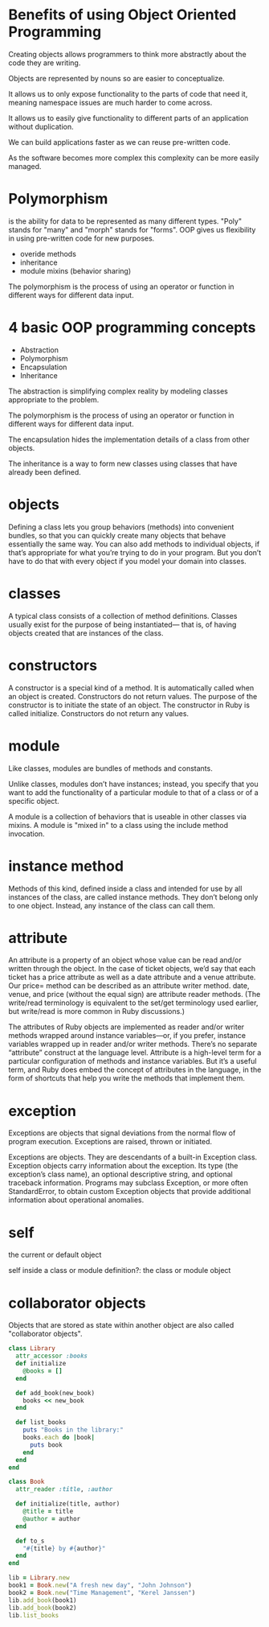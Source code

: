 # Benefits of using Object Oriented Programming

Creating objects allows programmers to think more abstractly about the
code they are writing.

Objects are represented by nouns so are easier to conceptualize.

It allows us to only expose functionality to the parts of code that
need it, meaning namespace issues are much harder to come across.

It allows us to easily give functionality to different parts of an
application without duplication.

We can build applications faster as we can reuse pre-written code.

As the software becomes more complex this complexity can be more
easily managed.

# Polymorphism
is the ability for data to be represented as many different types.
"Poly" stands for "many" and "morph" stands for "forms". OOP
gives us flexibility in using pre-written code for new purposes.
- overide methods
- inheritance
- module mixins (behavior sharing)

The polymorphism is the process of using an operator or
function in different ways for different data input.


# 4 basic OOP programming concepts
- Abstraction
- Polymorphism
- Encapsulation
- Inheritance

The abstraction is simplifying complex reality by modeling
classes appropriate to the problem.

The polymorphism is the process of using an operator or
function in different ways for different data input.

The encapsulation hides the implementation details of a class
from other objects.

The inheritance is a way to form new classes using classes
that have already been defined.

# objects
Defining a class lets you group behaviors (methods) into
convenient bundles, so that you can quickly create many
objects that behave essentially the same way. You can also
add methods to individual objects, if that’s appropriate for
what you’re trying to do in your program. But you don’t have
to do that with every object if you model your domain into
classes.

# classes
A typical class consists of a collection of method definitions.
Classes usually exist for the purpose of being instantiated—
that is, of having objects created that are instances of the
class.

# constructors
A constructor is a special kind of a method. It is automatically
called when an object is created. Constructors do not return
values. The purpose of the constructor is to initiate the state
of an object. The constructor in Ruby is called initialize.
Constructors do not return any values.

# module
Like classes, modules are bundles of methods and constants.

Unlike classes, modules don’t have instances; instead, you
specify that you want to add the functionality of a particular
module to that of a class or of a specific object.

A module is a collection of behaviors that is useable in other
classes via mixins. A module is "mixed in" to a class using
the include method invocation.

# instance method
Methods of this kind, defined inside a class and intended for
use by all instances of the class, are called instance methods.
They don’t belong only to one object. Instead, any instance of
the class can call them.

# attribute
An attribute is a property of an object whose value can be
read and/or written through the object. In the case of ticket
objects, we’d say that each ticket has a price attribute as
well as a date attribute and a venue attribute. Our price=
method can be described as an attribute writer method. date,
venue, and price (without the equal sign) are attribute reader
methods. (The write/read terminology is equivalent to the
set/get terminology used earlier, but write/read is more
common in Ruby discussions.)

The attributes of Ruby objects are implemented as reader
and/or writer methods wrapped around instance variables—or,
if you prefer, instance variables wrapped up in reader and/or
writer methods. There’s no separate “attribute” construct at
the language level. Attribute is a high-level term for a
particular configuration of methods and instance variables.
But it’s a useful term, and Ruby does embed the concept of
attributes in the language, in the form of shortcuts that
help you write the methods that implement them.

# exception
Exceptions are objects that signal deviations from the normal
flow of program execution. Exceptions are raised, thrown or
initiated.

Exceptions are objects. They are descendants of a built-in
Exception class. Exception objects carry information about
the exception. Its type (the exception’s class name), an
optional descriptive string, and optional traceback
information. Programs may subclass Exception, or more often
StandardError, to obtain custom Exception objects that provide
additional information about operational anomalies.

# self
the current or default object

self inside a class or module definition?: the class or
module object

# collaborator objects
Objects that are stored as state within another object are
also called "collaborator objects".
```ruby
class Library
  attr_accessor :books
  def initialize
    @books = []
  end

  def add_book(new_book)
    books << new_book
  end

  def list_books
    puts "Books in the library:"
    books.each do |book|
      puts book
    end
  end
end

class Book
  attr_reader :title, :author

  def initialize(title, author)
    @title = title
    @author = author
  end

  def to_s
    "#{title} by #{author}"
  end
end

lib = Library.new
book1 = Book.new("A fresh new day", "John Johnson")
book2 = Book.new("Time Management", "Kerel Janssen")
lib.add_book(book1)
lib.add_book(book2)
lib.list_books
```
